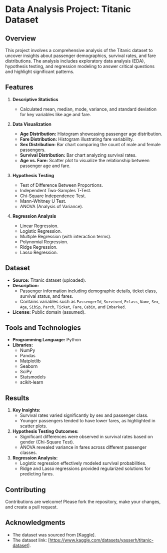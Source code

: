 # Data Analysis Project: Titanic Dataset

## Overview
This project involves a comprehensive analysis of the Titanic dataset to uncover insights about passenger demographics, survival rates, and fare distributions. The analysis includes exploratory data analysis (EDA), hypothesis testing, and regression modeling to answer critical questions and highlight significant patterns.

## Features
1. **Descriptive Statistics**
   - Calculated mean, median, mode, variance, and standard deviation for key variables like age and fare.

2. **Data Visualization**
   - **Age Distribution:** Histogram showcasing passenger age distribution.
   - **Fare Distribution:** Histogram illustrating fare variability.
   - **Sex Distribution:** Bar chart comparing the count of male and female passengers.
   - **Survival Distribution:** Bar chart analyzing survival rates.
   - **Age vs. Fare:** Scatter plot to visualize the relationship between passenger age and fare.

3. **Hypothesis Testing**
   - Test of Difference Between Proportions.
   - Independent Two-Samples T-Test.
   - Chi-Square Independence Test.
   - Mann-Whitney U Test.
   - ANOVA (Analysis of Variance).

4. **Regression Analysis**
   - Linear Regression.
   - Logistic Regression.
   - Multiple Regression (with interaction terms).
   - Polynomial Regression.
   - Ridge Regression.
   - Lasso Regression.

## Dataset
- **Source:** Titanic dataset (uploaded).
- **Description:**
  - Passenger information including demographic details, ticket class, survival status, and fares.
  - Contains variables such as `PassengerId`, `Survived`, `Pclass`, `Name`, `Sex`, `Age`, `SibSp`, `Parch`, `Ticket`, `Fare`, `Cabin`, and `Embarked`.
- **License:** Public domain (assumed).

## Tools and Technologies
- **Programming Language:** Python
- **Libraries:**
  - NumPy
  - Pandas
  - Matplotlib
  - Seaborn
  - SciPy
  - Statsmodels
  - scikit-learn

## Results
1. **Key Insights:**
   - Survival rates varied significantly by sex and passenger class.
   - Younger passengers tended to have lower fares, as highlighted in scatter plots.
2. **Hypothesis Testing Outcomes:**
   - Significant differences were observed in survival rates based on gender (Chi-Square Test).
   - ANOVA revealed variance in fares across different passenger classes.
3. **Regression Analysis:**
   - Logistic regression effectively modeled survival probabilities.
   - Ridge and Lasso regressions provided regularized solutions for predicting fares.


## Contributing
Contributions are welcome! Please fork the repository, make your changes, and create a pull request.

## Acknowledgments
- The dataset was sourced from [Kaggle].
- The dataset link: [https://www.kaggle.com/datasets/yasserh/titanic-dataset].

